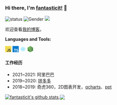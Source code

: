 ### Hi there, I'm [fantasticit!](https://coding.fantasticit.vercel.app/) 👋

![status](https://img.shields.io/badge/status-up-brightgreen) ![Gender](https://img.shields.io/badge/gender-%F0%9F%A4%B5-lightgrey) ![](https://visitor-badge.glitch.me/badge?page_id=github.com/fantasticit)

欢迎查看[我的博客](https://blog.wipi.tech/)。

**Languages and Tools:**  

<code><img height="20" src="https://raw.githubusercontent.com/github/explore/80688e429a7d4ef2fca1e82350fe8e3517d3494d/topics/javascript/javascript.png"></code>
<code><img height="20" src="https://raw.githubusercontent.com/github/explore/80688e429a7d4ef2fca1e82350fe8e3517d3494d/topics/typescript/typescript.png"></code>
<code><img height="20" src="https://raw.githubusercontent.com/github/explore/80688e429a7d4ef2fca1e82350fe8e3517d3494d/topics/react/react.png"></code>
<code><img height="20" src="https://raw.githubusercontent.com/github/explore/80688e429a7d4ef2fca1e82350fe8e3517d3494d/topics/nodejs/nodejs.png"></code>    


#### 工作经历

- 2021~2021: 阿里巴巴
- 2019~2020: [拼多多](https://mms.pinduoduo.com/)
- 2018~2019: 奇虎360，2D图表开发，[qcharts](https://www.qcharts.cn/#/home)、[ppt](https://ppt.baomitu.com/d/cd9ad5f1#/)

<a href="https://github.com/fantasticit/coding">
  <img align="center" height="165" src="https://github-readme-stats.vercel.app/api?username=fantasticit&show_icons=true&include_all_commits=true&theme=radical" alt="fantasticit's github stats" />
</a>
<a href="https://github.com/fantasticit/coding">
  <img align="center" src="https://github-readme-stats.vercel.app/api/top-langs/?username=fantasticit&layout=compact&theme=radical" />
</a>
